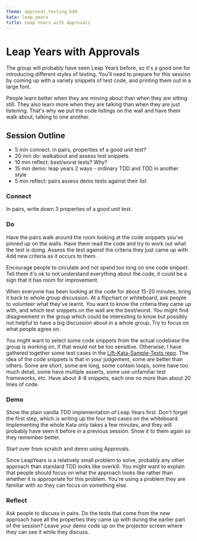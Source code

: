 ```yaml
---
theme: approval_testing_bdd
kata: leap_years
title: Leap Years with Approvals
---
```


# Leap Years with Approvals

The group will probably have seen Leap Years before, so it's a good one for introducing different styles of testing. You'll need to prepare for this session by coming up with a variety snippets of test code, and printing them out in a large font.

People learn better when they are moving about than when they are sitting still. They also learn more when they are talking than when they are just listening. That's why we put the code listings on the wall and have them walk about, talking to one another.

## Session Outline
 
* 5 min connect: in pairs, properties of a good unit test?
* 20 min do: walkabout and assess test snippets  
* 10 min reflect: best/worst tests? Why?  
* 15 min demo: leap years 2 ways - ordinary TDD and TDD in another style   
* 5 min reflect: pairs assess demo tests against their list

### Connect
In pairs, write down 3 properties of a good unit test.

### Do
Have the pairs walk around the room looking at the code snippets you've pinned up on the walls. Have them read the code and try to work out what the test is doing. Assess the test against the criteria they just came up with. Add new criteria as it occurs to them.

Encourage people to circulate and not spend too long on one code snippet. Tell them it's ok to not understand everything about the code, it could be a sign that it has room for improvement.

When everyone has been looking at the code for about 15-20 minutes, bring it back to whole group discussion. At a flipchart or whiteboard, ask people to volunteer what they've learnt. You want to know the criteria they came up with, and which test snippets on the wall are the best/worst. You might find disagreement in the group which could be interesting to know but possibly not helpful to have a big discussion about in a whole group. Try to  focus on what people agree on.

You might want to select some code snippets from the actual codebase the group is working on, if that would not be too sensitive. Otherwise, I have gathered together some test cases in the [Lift-Kata-Sample-Tests repo](https://github.com/emilybache/Lift-Kata-Sample-Tests). The idea of the code snippets is that in your judgement, some are better than others. Some are short, some are long, some contain loops, some have too much detail, some have multiple asserts, some use unfamiliar test frameworks, etc. Have about 4-8 snippets, each one no more than about 20 lines of code.


### Demo
Show the plain vanilla TDD implementation of Leap Years first. Don't forget the first step, which is writing up the four test cases on the whiteboard. Implementing the whole Kata only takes a few minutes, and they will probably have seen it before in a previous session. Show it to them again so they remember better.

Start over from scratch and demo using Approvals.

Since LeapYears is a relatively small problem to solve, probably any other approach than standard TDD looks like overkill. You might want to explain that people should focus on what the approach looks like rather than whether it is appropriate for this problem. You're using a problem they are familiar with so they can focus on something else.

### Reflect
Ask people to discuss in pairs. Do the tests that come from the new approach have all the properties they came up with during the earlier part of the session? Leave your demo code up on the projector screen where they can see it while they discuss.



